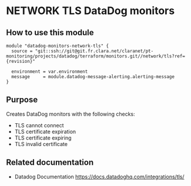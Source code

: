 # NETWORK TLS DataDog monitors

## How to use this module

```
module "datadog-monitors-network-tls" {
  source = "git::ssh://git@git.fr.clara.net/claranet/pt-monitoring/projects/datadog/terraform/monitors.git//network/tls?ref={revision}"

  environment = var.environment
  message     = module.datadog-message-alerting.alerting-message
}

```

## Purpose

Creates DataDog monitors with the following checks:

- TLS cannot connect
- TLS certificate expiration
- TLS certificate expiring
- TLS invalid certificate


## Related documentation

- Datadog Documentation https://docs.datadoghq.com/integrations/tls/

